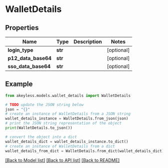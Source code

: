 # WalletDetails


## Properties

Name | Type | Description | Notes
------------ | ------------- | ------------- | -------------
**login_type** | **str** |  | [optional] 
**p12_data_base64** | **str** |  | [optional] 
**sso_data_base64** | **str** |  | [optional] 

## Example

```python
from akeyless.models.wallet_details import WalletDetails

# TODO update the JSON string below
json = "{}"
# create an instance of WalletDetails from a JSON string
wallet_details_instance = WalletDetails.from_json(json)
# print the JSON string representation of the object
print(WalletDetails.to_json())

# convert the object into a dict
wallet_details_dict = wallet_details_instance.to_dict()
# create an instance of WalletDetails from a dict
wallet_details_from_dict = WalletDetails.from_dict(wallet_details_dict)
```
[[Back to Model list]](../README.md#documentation-for-models) [[Back to API list]](../README.md#documentation-for-api-endpoints) [[Back to README]](../README.md)


